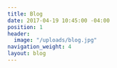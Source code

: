 ```yaml
---
title: Blog
date: 2017-04-19 10:45:00 -04:00
position: 1
header:
  image: "/uploads/blog.jpg"
navigation_weight: 4
layout: blog
---
```



